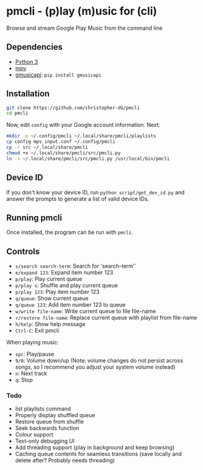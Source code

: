 # pmcli - (p)lay (m)usic for (cli)

Browse and stream Google Play Music from the command line

## Dependencies

- [Python 3](https://www.python.org/downloads/)
- [mpv](https://mpv.io)
- [gmusicapi](https://github.com/simon-weber/gmusicapi): `pip install gmusicapi`

## Installation

```sh
git clone https://github.com/christopher-dG/pmcli
cd pmcli
```

Now, edit `config` with your Google account information. Next:

```sh
mkdir -p ~/.config/pmcli ~/.local/share/pmcli/playlists
cp config mpv_input.conf ~/.config/pmcli
cp -r src ~/.local/share/pmcli
chmod +x ~/.local/share/pmcli/src/pmcli.py
ln -s ~/.local/share/pmcli/src/pmcli.py /usr/local/bin/pmcli
```

## Device ID

If you don't know your device ID, run `python script/get_dev_id.py` and answer the prompts to generate a list of valid device IDs.

## Running pmcli

Once installed, the program can be run with `pmcli`.

## Controls

- `s/search search-term`: Search for 'search-term'`
- `e/expand 123`: Expand item number 123
- `p/play`: Play current queue
-  `p/play s`: Shuffle and play current queue
- `p/play 123`: Play item number 123
- `q/queue`: Show current queue
- `q/queue 123`:  Add item number 123 to queue
- `w/write file-name`: Write current queue to file file-name
- `r/restore file-name`: Replace current queue with playlist from file-name
- `h/help`: Show help message
- `Ctrl-C`: Exit pmcli

When playing music:

- `spc`: Play/pause
- `9/0`: Volume down/up (Note: volume changes do not persist across songs, so I recommend you adjust your system volume instead)
- `n`: Next track
- `q`: Stop

### Todo

- list playlists command
- Properly display shuffled queue
- Restore queue from shuffle
- Seek backwards function
- Colour support
- Text-only debugging UI
- Add threading support (play in background and keep browsing)
- Caching queue contents for seamless transitions (save locally and delete after? Probably needs threading)
